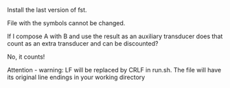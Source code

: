 Install the last version of fst.

File with the symbols cannot be changed.

If I compose A with B and use the result as an auxiliary transducer does that count as an extra transducer and can be discounted?

No, it counts!

Attention - warning: LF will be replaced by CRLF in run.sh.
   The file will have its original line endings in your working directory
